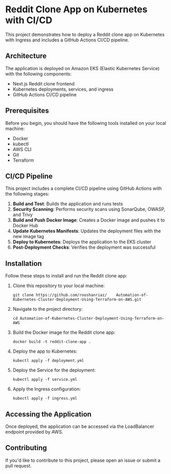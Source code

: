 # Reddit Clone App on Kubernetes with CI/CD

This project demonstrates how to deploy a Reddit clone app on Kubernetes with Ingress and includes a GitHub Actions CI/CD pipeline.

## Architecture

The application is deployed on Amazon EKS (Elastic Kubernetes Service) with the following components:
- Next.js Reddit clone frontend
- Kubernetes deployments, services, and ingress
- GitHub Actions CI/CD pipeline

## Prerequisites

Before you begin, you should have the following tools installed on your local machine:

- Docker
- kubectl
- AWS CLI
- Git
- Terraform

## CI/CD Pipeline

This project includes a complete CI/CD pipeline using GitHub Actions with the following stages:

1. **Build and Test**: Builds the application and runs tests
2. **Security Scanning**: Performs security scans using SonarQube, OWASP, and Trivy
3. **Build and Push Docker Image**: Creates a Docker image and pushes it to Docker Hub
4. **Update Kubernetes Manifests**: Updates the deployment files with the new image tag
5. **Deploy to Kubernetes**: Deploys the application to the EKS cluster
6. **Post-Deployment Checks**: Verifies the deployment was successful

## Installation

Follow these steps to install and run the Reddit clone app:

1. Clone this repository to your local machine: 
   ```
   git clone https://github.com/rooshanriaz/    Automation-of-Kubernetes-Cluster-Deployment-Using-Terraform-on-AWS.git
   ```

2. Navigate to the project directory: 
   ```
   cd Automation-of-Kubernetes-Cluster-Deployment-Using-Terraform-on-AWS
   ```

3. Build the Docker image for the Reddit clone app: 
   ```
   docker build -t reddit-clone-app .
   ```

4. Deploy the app to Kubernetes: 
   ```
   kubectl apply -f deployment.yml
   ```

5. Deploy the Service for the deployment: 
   ```
   kubectl apply -f service.yml
   ```

6. Apply the Ingress configuration: 
   ```
   kubectl apply -f ingress.yml
   ```

## Accessing the Application

Once deployed, the application can be accessed via the LoadBalancer endpoint provided by AWS.

## Contributing

If you'd like to contribute to this project, please open an issue or submit a pull request.


